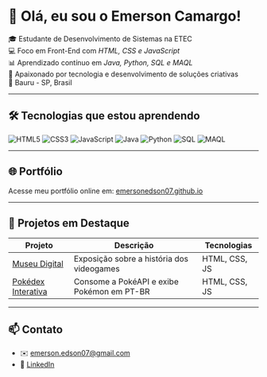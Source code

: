 # 👋 Olá, eu sou o Emerson Camargo!

🎓 Estudante de Desenvolvimento de Sistemas na ETEC  
💻 Foco em Front-End com *HTML, CSS e JavaScript*  
📊 Aprendizado contínuo em *Java, Python, SQL e MAQL*  
🚀 Apaixonado por tecnologia e desenvolvimento de soluções criativas  
📍 Bauru - SP, Brasil  

---

## 🛠️ Tecnologias que estou aprendendo

![HTML5](https://img.shields.io/badge/HTML5-E34F26?style=for-the-badge&logo=html5&logoColor=white)
![CSS3](https://img.shields.io/badge/CSS3-1572B6?style=for-the-badge&logo=css3&logoColor=white)
![JavaScript](https://img.shields.io/badge/JavaScript-F7DF1E?style=for-the-badge&logo=javascript&logoColor=black)
![Java](https://img.shields.io/badge/Java-ED8B00?style=for-the-badge&logo=java&logoColor=white)
![Python](https://img.shields.io/badge/Python-3776AB?style=for-the-badge&logo=python&logoColor=white)
![SQL](https://img.shields.io/badge/SQL-336791?style=for-the-badge&logo=postgresql&logoColor=white)
![MAQL](https://img.shields.io/badge/MAQL-blueviolet?style=for-the-badge)

---

## 🌐 Portfólio

Acesse meu portfólio online em: [emersonedson07.github.io](https://emersonedson07.github.io)

---

## 📌 Projetos em Destaque

| Projeto | Descrição | Tecnologias |
|--------|------------|--------------|
| [Museu Digital](https://emersonedson07.github.io/museu-digital/) | Exposição sobre a história dos videogames | HTML, CSS, JS |
| [Pokédex Interativa](https://emersonedson07.github.io/pokedex/) | Consome a PokéAPI e exibe Pokémon em PT-BR | HTML, CSS, JS |

---

## 📫 Contato

- ✉️ emerson.edson07@gmail.com  
- 💼 [LinkedIn](https://www.linkedin.com/in/emerson-edson-camargo-88b2aa103/)

